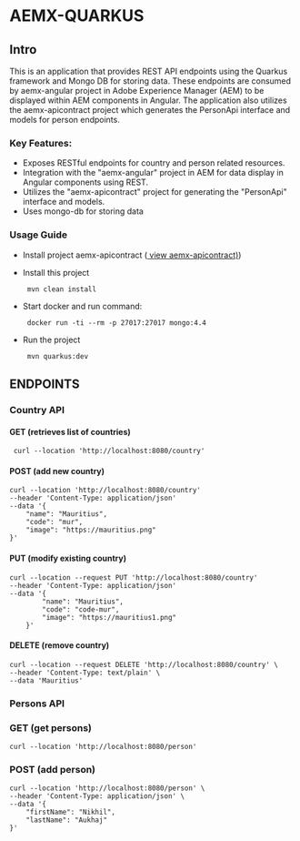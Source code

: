 
# AEMX-QUARKUS
## Intro
This is an application that provides REST API endpoints using the Quarkus framework and Mongo DB for storing data. These endpoints are consumed by aemx-angular project in Adobe Experience Manager (AEM) to be displayed within AEM components in Angular. The application also utilizes the aemx-apicontract project which generates the PersonApi interface and models for person endpoints.

### Key Features:

* Exposes RESTful endpoints for country and person related resources.
* Integration with the "aemx-angular" project in AEM for data display in Angular components using REST.
* Utilizes the "aemx-apicontract" project for generating the "PersonApi" interface and models.
* Uses mongo-db for storing data

### Usage Guide
* Install project aemx-apicontract ([ view aemx-apicontract)](https://github.com/Aurazor/Aemx_apicontract))
* Install this project

       mvn clean install
* Start docker and run command:

       docker run -ti --rm -p 27017:27017 mongo:4.4
* Run the project

       mvn quarkus:dev

## ENDPOINTS
### Country API
#### GET (retrieves list of countries)
     curl --location 'http://localhost:8080/country'
#### POST (add new country)
    curl --location 'http://localhost:8080/country' 
    --header 'Content-Type: application/json' 
    --data '{
        "name": "Mauritius",
        "code": "mur",
        "image": "https://mauritius.png"
    }'

#### PUT (modify existing country)
    curl --location --request PUT 'http://localhost:8080/country' 
    --header 'Content-Type: application/json' 
    --data '{
            "name": "Mauritius",
            "code": "code-mur",
            "image": "https://mauritius1.png"
        }'

#### DELETE (remove country)
    curl --location --request DELETE 'http://localhost:8080/country' \
    --header 'Content-Type: text/plain' \
    --data 'Mauritius'

### Persons API
### GET (get persons)
    curl --location 'http://localhost:8080/person'
### POST (add person)
    curl --location 'http://localhost:8080/person' \
    --header 'Content-Type: application/json' \
    --data '{
        "firstName": "Nikhil",
        "lastName": "Aukhaj"
    }'

